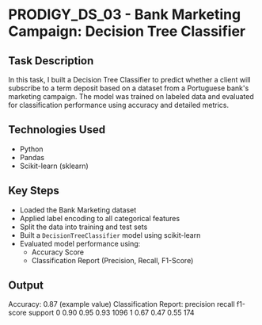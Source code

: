 # PRODIGY_DS_03 - Bank Marketing Campaign: Decision Tree Classifier

## Task Description
In this task, I built a Decision Tree Classifier to predict whether a client will subscribe to a term deposit based on a dataset from a Portuguese bank's marketing campaign. The model was trained on labeled data and evaluated for classification performance using accuracy and detailed metrics.

## Technologies Used
- Python
- Pandas
- Scikit-learn (sklearn)

## Key Steps
- Loaded the Bank Marketing dataset 
- Applied label encoding to all categorical features
- Split the data into training and test sets
- Built a `DecisionTreeClassifier` model using scikit-learn
- Evaluated model performance using:
  - Accuracy Score
  - Classification Report (Precision, Recall, F1-Score)

## Output
Accuracy: 0.87 (example value)
Classification Report:
              precision    recall  f1-score   support
           0       0.90      0.95      0.93      1096
           1       0.67      0.47      0.55       174
